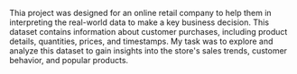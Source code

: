 Thia project was designed for an online retail company to help them in interpreting the real-world data to make a key business decision.
This dataset contains information about customer purchases, including product details, quantities, prices, and timestamps. My task was to explore and analyze this dataset to gain insights into the store's sales trends, customer behavior, and popular products.
